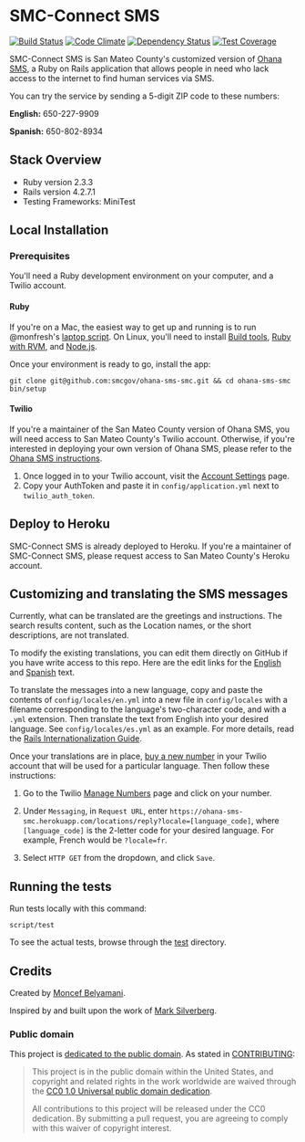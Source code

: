 # SMC-Connect SMS

[![Build Status](https://travis-ci.org/smcgov/ohana-sms-smc.png?branch=master)](https://travis-ci.org/smcgov/ohana-sms-smc) [![Code Climate](https://codeclimate.com/github/smcgov/ohana-sms-smc/badges/gpa.svg)](https://codeclimate.com/github/smcgov/ohana-sms-smc) [![Dependency Status](https://gemnasium.com/smcgov/ohana-sms-smc.svg)](https://gemnasium.com/smcgov/ohana-sms-smc) [![Test Coverage](https://codeclimate.com/github/smcgov/ohana-sms-smc/badges/coverage.svg)](https://codeclimate.com/github/smcgov/ohana-sms-smc)

SMC-Connect SMS is San Mateo County's customized version of
[Ohana SMS][ohana-sms], a Ruby on Rails application that allows people in need
who lack access to the internet to find human services via SMS.

[ohana-sms]: https://github.com/monfresh/ohana-sms

You can try the service by sending a 5-digit ZIP code to these numbers:

**English:** 650-227-9909

**Spanish:** 650-802-8934

## Stack Overview

* Ruby version 2.3.3
* Rails version 4.2.7.1
* Testing Frameworks: MiniTest

## Local Installation

### Prerequisites
You'll need a Ruby development environment on your computer, and a Twilio account.

#### Ruby
If you're on a Mac, the easiest way to get up and running is to run @monfresh's
[laptop script](https://github.com/monfresh/laptop). On Linux, you'll need to
install [Build tools][build-tools], [Ruby with RVM][ruby], and [Node.js][node].

Once your environment is ready to go, install the app:

```
git clone git@github.com:smcgov/ohana-sms-smc.git && cd ohana-sms-smc
bin/setup
```

[build-tools]: https://github.com/codeforamerica/howto/blob/master/Build-Tools.md
[ruby]: https://github.com/codeforamerica/howto/blob/master/Ruby.md
[node]: https://github.com/codeforamerica/howto/blob/master/Node.js.md

#### Twilio
If you're a maintainer of the San Mateo County version of Ohana SMS, you will
need access to San Mateo County's Twilio account. Otherwise, if you're
interested in deploying your own version of Ohana SMS, please refer to the
[Ohana SMS instructions](https://github.com/monfresh/ohana-sms#twilio).

1. Once logged in to your Twilio account, visit the [Account Settings][settings]
page.
2. Copy your AuthToken and paste it in `config/application.yml`
next to `twilio_auth_token`.

[settings]: https://www.twilio.com/user/account/settings

## Deploy to Heroku

SMC-Connect SMS is already deployed to Heroku. If you're a maintainer of
SMC-Connect SMS, please request access to San Mateo County's Heroku account.

## Customizing and translating the SMS messages

Currently, what can be translated are the greetings and instructions.
The search results content, such as the Location names, or the short
descriptions, are not translated.

To modify the existing translations, you can edit them directly on GitHub if
you have write access to this repo. Here are the edit links for the [English]
and [Spanish] text.

[English]: https://github.com/smcgov/ohana-sms-smc/edit/master/config/locales/en.yml
[Spanish]: https://github.com/smcgov/ohana-sms-smc/edit/master/config/locales/es.yml

To translate the messages into a new language, copy and paste the contents of
`config/locales/en.yml` into a new file in `config/locales` with a filename
corresponding to the language's two-character code, and with a `.yml`
extension. Then translate the text from English into your desired language.
See `config/locales/es.yml` as an example. For more details, read the
[Rails Internationalization Guide](http://guides.rubyonrails.org/i18n.html).

Once your translations are in place, [buy a new number][number] in your
Twilio account that will be used for a particular language. Then follow these
instructions:

1. Go to the Twilio [Manage Numbers][manage] page and click on your number.

2. Under `Messaging`, in `Request URL`, enter
`https://ohana-sms-smc.herokuapp.com/locations/reply?locale=[language_code]`,
where `[language_code]` is the 2-letter code for your desired language.
For example, French would be `?locale=fr`.

3. Select `HTTP GET` from the dropdown, and click `Save`.

[number]: https://www.twilio.com/user/account/phone-numbers/search
[manage]: https://www.twilio.com/user/account/phone-numbers/incoming

## Running the tests

Run tests locally with this command:

    script/test

To see the actual tests, browse through the [test] directory.

[test]: https://github.com/monfresh/ohana-sms/tree/master/test

Credits
-------

Created by [Moncef Belyamani](https://twitter.com/monfresh).

Inspired by and built upon the work of
[Mark Silverberg](https://github.com/marks/ohana-sms).

### Public domain

This project is [dedicated to the public domain](LICENSE.md).
As stated in [CONTRIBUTING](CONTRIBUTING.md):

> This project is in the public domain within the United States, and copyright
> and related rights in the work worldwide are waived through the
> [CC0 1.0 Universal public domain dedication][CC0].
>
> All contributions to this project will be released under the CC0 dedication.
> By submitting a pull request, you are agreeing to comply with this waiver of
> copyright interest.

[CC0]: https://creativecommons.org/publicdomain/zero/1.0/